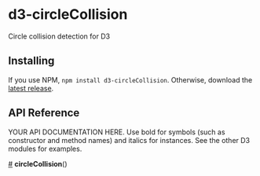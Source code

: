 # d3-circleCollision

Circle collision detection for D3

## Installing

If you use NPM, `npm install d3-circleCollision`. Otherwise, download the [latest release](https://github.com/d3/d3-circleCollision/releases/latest).

## API Reference

YOUR API DOCUMENTATION HERE. Use bold for symbols (such as constructor and method names) and italics for instances. See the other D3 modules for examples.

<a href="#circleCollision" name="circleCollision">#</a> <b>circleCollision</b>()

